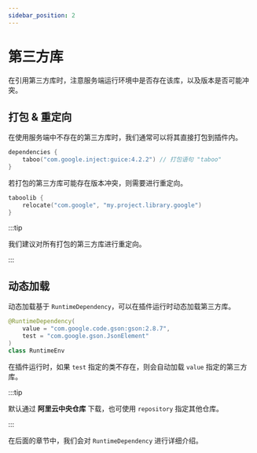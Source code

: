 ```yaml
---
sidebar_position: 2
---
```


# 第三方库

在引用第三方库时，注意服务端运行环境中是否存在该库，以及版本是否可能冲突。

## 打包 & 重定向

在使用服务端中不存在的第三方库时，我们通常可以将其直接打包到插件内。

```kotlin
dependencies {
    taboo("com.google.inject:guice:4.2.2") // 打包语句 "taboo"
}
```

若打包的第三方库可能存在版本冲突，则需要进行重定向。

```kotlin
taboolib {
    relocate("com.google", "my.project.library.google")
}
```

:::tip

我们建议对所有打包的第三方库进行重定向。

:::

## 动态加载

动态加载基于 `RuntimeDependency`，可以在插件运行时动态加载第三方库。

```kotlin
@RuntimeDependency(
    value = "com.google.code.gson:gson:2.8.7", 
    test = "com.google.gson.JsonElement"
)
class RuntimeEnv
```

在插件运行时，如果 `test` 指定的类不存在，则会自动加载 `value` 指定的第三方库。

:::tip

默认通过 **阿里云中央仓库** 下载，也可使用 `repository` 指定其他仓库。

:::

在后面的章节中，我们会对 `RuntimeDependency` 进行详细介绍。